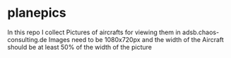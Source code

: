 # planepics
In this repo I collect Pictures of aircrafts for viewing them in adsb.chaos-consulting.de
Images need to be 1080x720px and the width of the Aircraft should be at least 50% of the width of the picture
